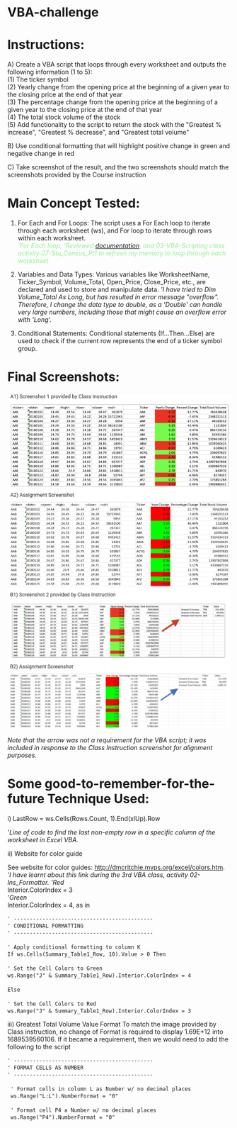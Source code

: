 # VBA-challenge

# Instructions:

A) Create a VBA script that loops through every worksheet and outputs the following information (1 to 5):  
(1) The ticker symbol  
(2) Yearly change from the opening price at the beginning of a given year to the closing price at the end of that year  
(3) The percentage change from the opening price at the beginning of a given year to the closing price at the end of that year  
(4) The total stock volume of the stock  
(5) Add functionality to the script to return the stock with the "Greatest % increase", "Greatest % decrease", and "Greatest total volume"  

B) Use conditional formatting that will highlight positive change in green and negative change in red

C) Take screenshot of the result, and the two screenshots should match the screenshots provided by the Course instruction

# Main Concept Tested:

1) For Each and For Loops: 
The script uses a For Each loop to iterate through each worksheet (ws), and For loop to iterate through rows within each worksheet.  
<span style="color:lightgreen; font-style:italic">'For Each loop,</span>
<span style="color:lightgreen">*'Reviewed [documentation](https://support.microsoft.com/en-us/help/142126/macro-to-loop-through-all-worksheets-in-a-workbook), and 03-VBA-Scripting class activity 07-Stu_Census_Pt1 to refresh my memory to loop through each worksheet.*

3) Variables and Data Types:
Various variables like WorksheetName, Ticker_Symbol, Volume_Total, Open_Price, Close_Price, etc., are declared and used to store and manipulate data.
*'I have tried to Dim Volume_Total As Long, but has resulted in error message "overflow". Therefore, I change the data type to double, as a 'Double' can handle very large numbers, including those that might cause an overflow error with 'Long'.*

4) Conditional Statements:
Conditional statements (If...Then...Else) are used to check if the current row represents the end of a ticker symbol group.

# Final Screenshots:
![Assignment_Screenshot1](https://github.com/vanillatyy1/VBA-challenge/blob/main/Stock_Ticker_Screenshot_1.jpg)
![Assignment_Screenshot2](https://github.com/vanillatyy1/VBA-challenge/blob/main/Stock_Ticker_Screenshot_2.jpg)
  
*Note that the arrow was not a requirement for the VBA script; it was included in response to the Class Instruction screenshot for alignment purposes.*

# Some good-to-remember-for-the-future Technique Used:
i) LastRow = ws.Cells(Rows.Count, 1).End(xlUp).Row

*'Line of code to find the last non-empty row in a specific column of the worksheet in Excel VBA.*

ii) Website for color guide

See website for color guides: http://dmcritchie.mvps.org/excel/colors.htm.  
*'I have learnt about this link during the 3rd VBA class, activity 02-Ins_Formatter.*
*'Red*  
  Interior.ColorIndex = 3  
*'Green*  
  Interior.ColorIndex = 4, as in  

    ' --------------------------------------------
    ' CONDITIONAL FORMATTING
    ' --------------------------------------------

    ' Apply conditional formatting to column K
    If ws.Cells(Summary_Table1_Row, 10).Value > 0 Then
    
    ' Set the Cell Colors to Green
    ws.Range("J" & Summary_Table1_Row).Interior.ColorIndex = 4
                
    Else
    
    ' Set the Cell Colors to Red
    ws.Range("J" & Summary_Table1_Row).Interior.ColorIndex = 3

iii) Greatest Total Volume Value Format
To match the image provided by Class instruction, no change of Format is required to display 1.69E+12 into 1689539560106.
If it became a requirement, then we would need to add the following to the script

    ' --------------------------------------------
    ' FORMAT CELLS AS NUMBER
    ' --------------------------------------------

     ' Format cells in column L as Number w/ no decimal places
     ws.Range("L:L").NumberFormat = "0"
        
     ' Format cell P4 a Number w/ no decimal places
     ws.Range("P4").NumberFormat = "0"


